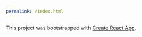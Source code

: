 ```yaml
---
permalink: /index.html
---
```


This project was bootstrapped with [Create React App](https://github.com/facebook/create-react-app).


